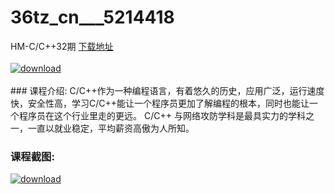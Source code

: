 # 36tz_cn___5214418
HM-C/C++32期
[下载地址](http://www.36tz.cn/article/5214418 "下载地址")
<br/></br>[![download](http://36tz.cn/muke_img/2020_07_1-50-300x195.png "下载地址")](http://www.36tz.cn/article/5214418 "下载地址")
<br/></br>### 课程介绍:
C/C++作为一种编程语言，有着悠久的历史，应用广泛，运行速度快，安全性高，学习C/C++能让一个程序员更加了解编程的根本，同时也能让一个程序员在这个行业里走的更远。
C/C++ 与网络攻防学科是最具实力的学科之一，一直以就业稳定，平均薪资高傲为人所知。

### 课程截图:
[![download](http://36tz.cn/muke_img/2020_07_2-58.png "下载地址")](http://www.36tz.cn/article/5214418 "下载地址")
